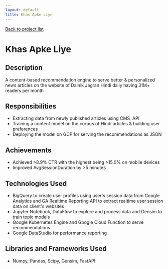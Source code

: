 ```yaml
---
layout: default
title: Khas Apke Liye
---
```

[Back to project list](https://skumarlabs.github.io/#what-i-have-developed)
# Khas Apke Liye
## Description
A content-based recommendation engine to serve better & personalized news articles on the website of Dainik Jagran Hindi daily having 31M+ readers per month

## Responsibilities
* Extracting data from newly published articles using CMS  API
* Training a content model on the corpus of Hindi articles & building user preferences
* Deploying the model on GCP for serving the recommendations as JSON

## Achievements
* Achieved >8.9% CTR with the highest being >15.0% on mobile devices
* Improved AvgSessionDuration by >5 minutes

## Technologies Used
* BigQuery to create user profiles using user's session data from Google Analytics and GA Realtime Reporting API to extract realtime user session data on client's websites
* Jupyter Notebook, DataFlow to explore and process data and Gensim to train topic models
* Google Kubernetes Engine and Google Cloud Function to serve recommendations
* Google DataStudio for performance reporting

## Libraries and Frameworks Used
* Numpy, Pandas, Scipy, Gensim, FastAPI